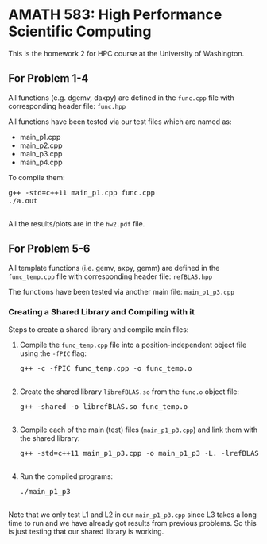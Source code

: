 <!DOCTYPE html>
<html lang="en">
<head>
    <meta charset="UTF-8">
    <meta name="viewport" content="width=device-width, initial-scale=1.0">
</head>
<body>
    <h1>AMATH 583: High Performance Scientific Computing</h1>
    <p>This is the homework 2 for HPC course at the University of Washington.</p>
    <h2>For Problem 1-4</h2>
    <p>All functions (e.g. dgemv, daxpy) are defined in the <code>func.cpp</code> file with corresponding header file: <code>func.hpp</code></p>
    <p>All functions have been tested via our test files which are named as:</p>
    <ul>
        <li>main_p1.cpp</li>
        <li>main_p2.cpp</li>
        <li>main_p3.cpp</li>
        <li>main_p4.cpp</li>
    </ul>
    <p>To compile them:</p>
    <pre>
g++ -std=c++11 main_p1.cpp func.cpp
./a.out
    </pre>
    <p>All the results/plots are in the <code>hw2.pdf</code> file.</p>
    <h2>For Problem 5-6</h2>
    <p>All template functions (i.e. gemv, axpy, gemm) are defined in the <code>func_temp.cpp</code> file with corresponding header file: <code>refBLAS.hpp</code></p>
    <p>The functions have been tested via another main file: <code>main_p1_p3.cpp</code></p>
    <h3>Creating a Shared Library and Compiling with it</h3>
    <p>Steps to create a shared library and compile main files:</p>
    <ol>
        <li>Compile the <code>func_temp.cpp</code> file into a position-independent object file using the <code>-fPIC</code> flag:
            <pre>
g++ -c -fPIC func_temp.cpp -o func_temp.o
            </pre>
        </li>
        <li>Create the shared library <code>librefBLAS.so</code> from the <code>func.o</code> object file:
            <pre>
g++ -shared -o librefBLAS.so func_temp.o
            </pre>
        </li>
        <li>Compile each of the main (test) files (<code>main_p1_p3.cpp</code>) and link them with the shared library:
            <pre>
g++ -std=c++11 main_p1_p3.cpp -o main_p1_p3 -L. -lrefBLAS
            </pre>
        </li>
        <li>Run the compiled programs:
            <pre>
./main_p1_p3
            </pre>
        </li>
    </ol>
    <p>Note that we only test L1 and L2 in our <code>main_p1_p3.cpp</code> since L3 takes a long time to run and we have already got results from previous problems. So this is just testing that our shared library is working.</
